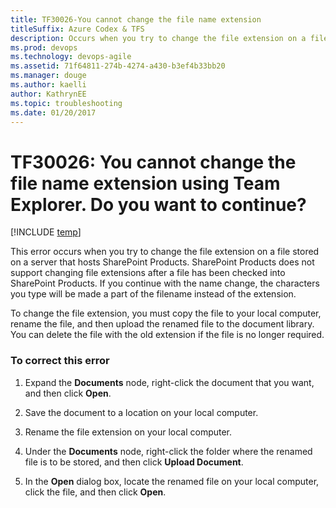 ```yaml
---
title: TF30026-You cannot change the file name extension titleSuffix: Azure Codex & TFS
description: Occurs when you try to change the file extension on a file stored on a server that hosts SharePoint Products.
ms.prod: devops
ms.technology: devops-agile
ms.assetid: 71f64811-274b-4274-a430-b3ef4b33bb20
ms.manager: douge
ms.author: kaelliauthor: KathrynEE
ms.topic: troubleshooting
ms.date: 01/20/2017
---
```

# TF30026: You cannot change the file name extension using Team Explorer. Do you want to continue?

[!INCLUDE [temp](../../../_shared/dev15-version-header.md)]

This error occurs when you try to change the file extension on a file stored on a server that hosts SharePoint Products. SharePoint Products does not support changing file extensions after a file has been checked into SharePoint Products. If you continue with the name change, the characters you type will be made a part of the filename instead of the extension.  
  
 To change the file extension, you must copy the file to your local computer, rename the file, and then upload the renamed file to the document library. You can delete the file with the old extension if the file is no longer required.  
  
### To correct this error  
  
1.  Expand the **Documents** node, right-click the document that you want, and then click **Open**.  
  
2.  Save the document to a location on your local computer.  
  
3.  Rename the file extension on your local computer.  
  
4.  Under the **Documents** node, right-click the folder where the renamed file is to be stored, and then click **Upload Document**.  
  
5.  In the **Open** dialog box, locate the renamed file on your local computer, click the file, and then click **Open**.